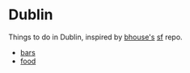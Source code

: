 # Dublin

Things to do in Dublin, inspired by [bhouse's](https://github.com/bhouse) [sf](https://github.com/bhouse/sf) repo.

  * [bars](bars)
  * [food](food)


